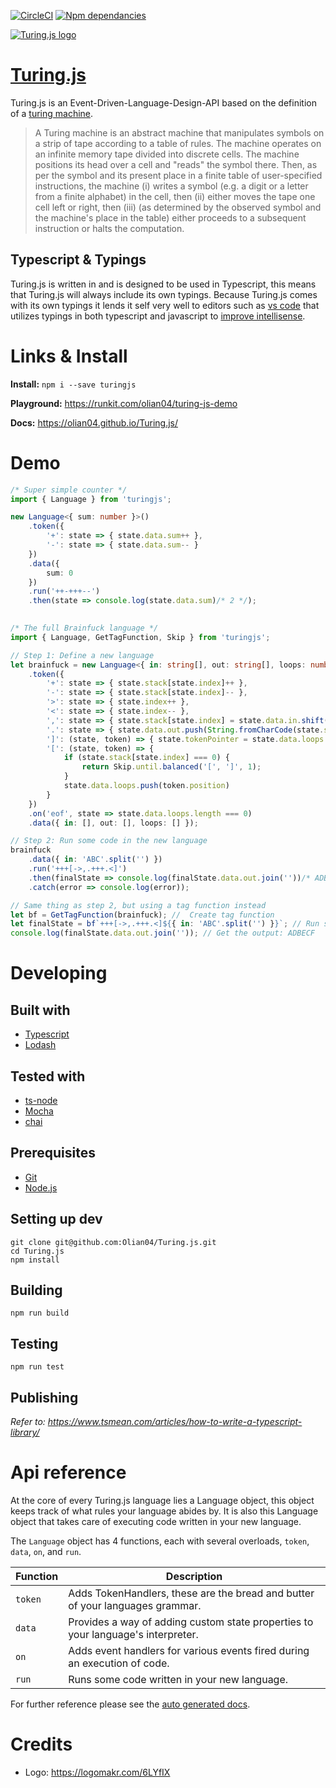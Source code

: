[![CircleCI](https://circleci.com/gh/Olian04/Turing.js/tree/master.svg?style=shield&circle-token=b901a939d226b2f1a28e5d2823983da26854ea98)](https://circleci.com/gh/Olian04/Turing.js/tree/master)
[![Npm dependancies](https://david-dm.org/olian04/turing.js.svg)](https://david-dm.org/olian04/turing.js.svg)

[![Turing.js logo](https://i.imgur.com/Y2g0yiA.png)](https://olian04.github.io/Turing.js/)

# [Turing.js](https://github.com/Olian04/Turing.js)
Turing.js is an Event-Driven-Language-Design-API based on the definition of a  [turing machine](https://en.wikipedia.org/wiki/Turing_machine).

> A Turing machine is an abstract machine that manipulates symbols on a strip of tape according to a table of rules.
> The machine operates on an infinite memory tape divided into discrete cells. The machine positions its head over a cell and "reads"  the symbol there. Then, as per the symbol and its present place in a finite table of user-specified instructions, the machine (i) writes a symbol (e.g. a digit or a letter from a finite alphabet) in the cell, then (ii) either moves the tape one cell left or right, then (iii) (as determined by the observed symbol and the machine's place in the table) either proceeds to a subsequent instruction or halts the computation.

## Typescript & Typings

Turing.js is written in and is designed to be used in Typescript, this means that Turing.js will always include its own typings. Because Turing.js comes with its own typings it lends it self very well to editors such as [vs code](https://code.visualstudio.com/) that utilizes typings in both typescript and javascript to [improve intellisense](https://code.visualstudio.com/docs/languages/javascript#_intellisense).

# Links & Install

__Install:__ `npm i --save turingjs`

__Playground:__ https://runkit.com/olian04/turing-js-demo

__Docs:__ https://olian04.github.io/Turing.js/

# Demo

```ts
/* Super simple counter */
import { Language } from 'turingjs';

new Language<{ sum: number }>()
    .token({
        '+': state => { state.data.sum++ },
        '-': state => { state.data.sum-- }
    })
    .data({
        sum: 0
    })
    .run('++-+++--')
    .then(state => console.log(state.data.sum)/* 2 */);
    
```

```ts
/* The full Brainfuck language */
import { Language, GetTagFunction, Skip } from 'turingjs';

// Step 1: Define a new language
let brainfuck = new Language<{ in: string[], out: string[], loops: number[] }>()
    .token({
        '+': state => { state.stack[state.index]++ },
        '-': state => { state.stack[state.index]-- },
        '>': state => { state.index++ },
        '<': state => { state.index-- },
        ',': state => { state.stack[state.index] = state.data.in.shift().charCodeAt(0) },
        '.': state => { state.data.out.push(String.fromCharCode(state.stack[state.index])) },
        ']': (state, token) => { state.tokenPointer = state.data.loops.pop() - 1 },
        '[': (state, token) => {
            if (state.stack[state.index] === 0) {
                return Skip.until.balanced('[', ']', 1);
            }
            state.data.loops.push(token.position)
        }
    })
    .on('eof', state => state.data.loops.length === 0)
    .data({ in: [], out: [], loops: [] });

// Step 2: Run some code in the new language    
brainfuck
    .data({ in: 'ABC'.split('') })
    .run('+++[->,.+++.<]')
    .then(finalState => console.log(finalState.data.out.join(''))/* ADBECF */)
    .catch(error => console.log(error));

// Same thing as step 2, but using a tag function instead
let bf = GetTagFunction(brainfuck); //  Create tag function
let finalState = bf`+++[->,.+++.<]${{ in: 'ABC'.split('') }}`; // Run some code
console.log(finalState.data.out.join('')); // Get the output: ADBECF 
```

# Developing

## Built with

* [Typescript](https://www.typescriptlang.org/)
* [Lodash](https://lodash.com/)

## Tested with

* [ts-node](https://github.com/TypeStrong/ts-node)
* [Mocha](https://mochajs.org/)
* [chai](http://chaijs.com/)

## Prerequisites

* [Git](https://git-scm.com/)
* [Node.js](https://nodejs.org/en/)

## Setting up dev

```
git clone git@github.com:Olian04/Turing.js.git
cd Turing.js
npm install
```

## Building

`npm run build`

## Testing

`npm run test`

## Publishing

_Refer to: https://www.tsmean.com/articles/how-to-write-a-typescript-library/_

# Api reference

At the core of every Turing.js language lies a Language object, this object keeps track of what rules your language abides by. It is also this Language object that takes care of executing code written in your new language.

The `Language` object has 4 functions, each with several overloads, `token`, `data`, `on`, and `run`.

Function | Description
------|------------
`token` | Adds TokenHandlers, these are the bread and butter of your languages grammar.
`data` | Provides a way of adding custom state properties to your language's interpreter.
`on` | Adds event handlers for various events fired during an execution of code.
`run` | Runs some code written in your new language.

For further reference please see the [auto generated docs](https://olian04.github.io/Turing.js/).

# Credits
* Logo: https://logomakr.com/6LYfIX
